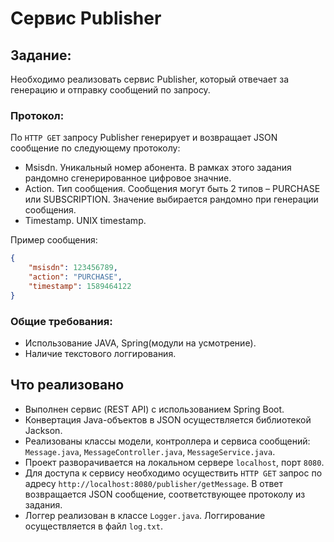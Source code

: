 # Сервис Publisher

## Задание:
Необходимо реализовать сервис Publisher, который отвечает за генерацию и отправку сообщений по запросу. 


### Протокол:
По `HTTP GET` запросу Publisher генерирует и возвращает JSON сообщение по следующему протоколу: 
- Msisdn. Уникальный номер абонента. В рамках этого задания рандомно сгенерированное цифровое значние. 
- Action. Тип сообщения. Сообщения могут быть 2 типов – PURCHASE или SUBSCRIPTION. Значение выбирается рандомно при генерации сообщения. 
- Timestamp. UNIX timestamp. 

Пример сообщения: 
```json
{ 
    "msisdn": 123456789, 
    "action": "PURCHASE", 
    "timestamp": 1589464122 
}
```

### Общие требования:  
- Использование JAVA, Spring(модули на усмотрение).  
- Наличие текстового логгирования.

## Что реализовано
- Выполнен сервис (REST API) с использованием Spring Boot.
- Конвертация Java-объектов в JSON осуществляется библиотекой Jackson.
- Реализованы классы модели, контроллера и сервиса сообщений: `Message.java`, `MessageController.java`, `MessageService.java`.
- Проект разворачивается на локальном сервере `localhost`, порт `8080`.
- Для доступа к сервису необходимо осуществить `HTTP GET` запрос по адресу `http://localhost:8080/publisher/getMessage`. В ответ возвращается JSON сообщение, соответствующее протоколу из задания.
- Логгер реализован в классе `Logger.java`. Логгирование осуществляется в файл `log.txt`.
